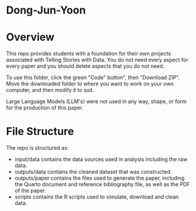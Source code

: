 # Dong-Jun-Yoon
# Overview

This repo provides students with a foundation for their own projects associated with Telling Stories with Data. You do not need every aspect for every paper and you should delete aspects that you do not need.

To use this folder, click the green "Code" button", then "Download ZIP". Move the downloaded folder to where you want to work on your own computer, and then modify it to suit.

Large Language Models (LLM's) were not used in any way, shape, or form for the production of this paper.

# File Structure

The repo is structured as:

+ input/data contains the data sources used in analysis including the raw data.
+ outputs/data contains the cleaned dataset that was constructed.
+ outputs/paper contains the files used to generate the paper, including the Quarto document and reference bibliography file, as well as the PDF of the paper.
+ scripts contains the R scripts used to simulate, download and clean data.
